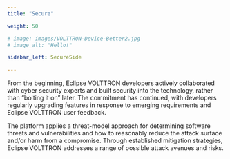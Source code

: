 ```yaml
---
title: "Secure"

weight: 50

# image: images/VOLTTRON-Device-Better2.jpg
# image_alt: "Hello!"

sidebar_left: SecureSide

---
```


From the beginning, Eclipse VOLTTRON developers actively collaborated with cyber security experts and built security into the technology, rather than “bolting it on” later. The commitment has continued, with developers regularly upgrading features in response to emerging requirements and Eclipse VOLTTRON user feedback.

The platform applies a threat-model approach for determining software threats and vulnerabilities and how to reasonably reduce the attack surface and/or harm from a compromise. Through established mitigation strategies, Eclipse VOLTTRON addresses a range of possible attack avenues and risks.